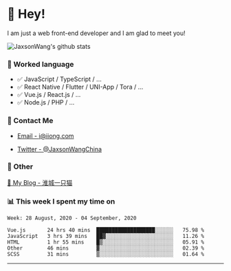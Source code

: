 # 👋 Hey!

I am just a web front-end developer and I am glad to meet you!

![JaxsonWang's github stats](https://github-readme-stats.vercel.app/api?username=JaxsonWang&&show_icons=true&&title_color=1abc9c&&icon_color=1abc9c)


### 📝 Worked language

- ✅ JavaScript / TypeScript / ...
- ✅ React Native / Flutter / UNI-App / Tora / ...
- ✅ Vue.js / React.js / ...
- ✅ Node.js / PHP / ...

### 📮 Contact Me

- [Email - i@iiong.com](mailto:i@iiong.com)

- [Twitter - @JaxsonWangChina](https://twitter.com/JaxsonWangChina)

### 🤪 Other

[📌 My Blog - 淮城一只猫](https://iiong.com)

### 📊 This week I spent my time on

<!--START_SECTION:waka-->
```text
Week: 28 August, 2020 - 04 September, 2020

Vue.js       24 hrs 40 mins  ███████████████████░░░░░░   75.98 % 
JavaScript   3 hrs 39 mins   ██▓░░░░░░░░░░░░░░░░░░░░░░   11.26 % 
HTML         1 hr 55 mins    █▒░░░░░░░░░░░░░░░░░░░░░░░   05.91 % 
Other        46 mins         ▓░░░░░░░░░░░░░░░░░░░░░░░░   02.39 % 
SCSS         31 mins         ▒░░░░░░░░░░░░░░░░░░░░░░░░   01.64 % 
```
<!--END_SECTION:waka-->

---
